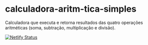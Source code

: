 # calculadora-aritm-tica-simples
Calculadora que executa e retorna resultados das quatro operações aritméticas (soma, subtração, multiplicação e divisão).

[![Netlify Status](https://api.netlify.com/api/v1/badges/7e46be8b-e38f-4091-96d6-5f6741f389fa/deploy-status)](https://app.netlify.com/sites/techly-calculadora-imc/deploys)
